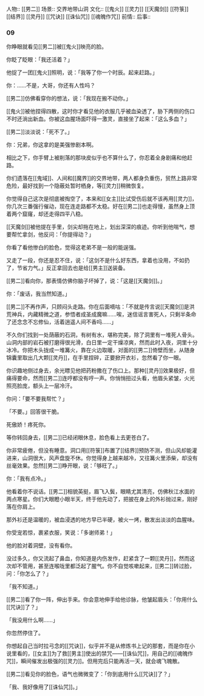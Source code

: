 人物::  [[男二]] 
场景::  交界地带山洞
文化:: [[鬼火]] [[灵力]] [[天魔剑]] [[符箓]] [[结界]] [[灵丹]] [[咒诀]] [[诛仙咒]] [[魂魄作咒]]
前情:: 
后事:: 


### 09

你睁眼就看见[[男二]]被[[鬼火]]映亮的脸。

你眨了眨眼：「我还活着？」

他捉了一团[[鬼火]]照明，说：「我等了你一个时辰。起来赶路。」

你：……不是，大哥，你还有人性吗？

[[男二]]仿佛看穿你的想法，说：「我现在搬不动你。」

[[鬼火]]被他捏得四散，这时你才看见他的衣服几乎被血染透了，胁下两侧的伤口不时还淌出新血。你被这血腥场面吓得一激灵，直接坐了起来：「这么多血？」

[[男二]]淡淡说：「死不了。」

你：兄弟，你这拿的是美强惨剧本啊。

相比之下，你手臂上被削落的那块皮似乎也不算什么了，你忍着全身剧痛和他赶路。

你们遗落在[[鬼域]]、人间和[[魔界]]的交界地带，两人都身负重伤，贸然上路非常危险，最好找到一个隐蔽处暂时栖身，等[[灵力]]稍微恢复。

你觉得自己这次是彻底被掏空了，本来和[[女主]]比试受伤后就不该再用[[灵力]]，你几次三番强行催动，现在连走路都不太稳。好在[[男二]]也走得慢，虽然身上顶着两个窟窿，却还走得四平八稳。

[[天魔剑]]被他提在手里，剑尖却拖在地上，划出深深的痕迹。你听到他喘气，想要帮忙拿剑，他反问：「你提得动？」

你看了看他惨白的脸色，觉得这老弟不是一般的能逞强。

又走了一段，你还是忍不住，说：「这剑不是什么好东西，拿着也没用，不如扔了，节省力气。」反正拿回去也是给[[男主]]送装备。

[[男二]]看向你，那表情仿佛你脑子坏掉了，说：「这是[[天魔剑]]。」

你：「废话，我当然知道。」

[[男二]]不再作声，只顾闷头走路。你在后面嘀咕：「不就是传言说[[天魔剑]]是洪荒神兵，内藏精微之道，参悟者成圣成魔嘛……唉，迷信谣言害死人，只剩半条命了还念念不忘修仙，活着逍遥人间不香吗……」

不久你们找到一处荫蔽的石洞，有树有水，堪称完美，除了洞里有一堆死人骨头。山洞内部的岩石被打磨得很光滑，白日里一定干燥凉爽，然而此时入夜，洞里十分冰冷。你把木头拢成一堆篝火，靠在火边取暖，对面的[[男二]]倚壁而坐，从随身锦囊里取出几大颗[[灵丹]]，在手里捏碎，正要掀开衣衫，忽然看了你一眼。

你识趣地侧过身去，余光瞟见他把药粉撒在了伤口上。那种[[灵丹]]效果极好，但痛得要命，然而[[男二]]连哼都没有哼一声。你悄悄扭过头看，他眉头紧皱，火光照亮脸庞，额头上一层冷汗。

你问：「要不要我帮忙？」

「不要。」回答很干脆。

死傲娇！疼死你。

等你转回身去，[[男二]]已经闭眼休息，脸色看上去更苍白了。

你非常疲倦，但没有睡意。洞口用[[符箓]]布置了[[结界]]预防不测，但山风却能灌进来，山洞很大，风声盘旋不休。你觉得身上越来越冷，又往篝火里添柴，却没有丝毫效果。忽然[[男二]]睁开眼，说：「够旺了。」

你：「我有点冷。」

他看着你不说话。[[男二]]相貌英挺，眉飞入鬓，眼睛尤其清亮，仿佛秋江水面的两点寒星。你们大眼瞪小眼半天，终于他先动了，把披在身上的外衫抛过来，刚好落在你肩上。

那外衫还是温暖的，被血浸透的地方早已半硬，被火一烤，散发出淡淡的血腥味。

你受宠若惊，裹紧衣服，笑说：「多谢师弟！」

他的脸对着洞壁，没有看你。

没过多久，你又流起了鼻血，你知道是内伤发作，赶紧含了一颗[[灵丹]]，然而这次却不管用，甚至连喉咙里都泛起了腥气。你不自觉咳嗽起来，[[男二]]转过脸，问：「你怎么了？」

「我不知道。」

[[男二]]看了你一阵，伸出手来。你会意地伸手给他诊脉，他皱起眉头：「你用什么[[咒诀]]了？」

「我没用什么啊……」

你忽然停住了。

你想起自己当时拉弓念的[[咒诀]]，似乎并不是从修炼书上记的那套，而是你在小说里看的，[[女主]]为了救[[男主]]使出的禁咒——[[诛仙咒]]，用自己的[[魂魄作咒]]，瞬间催发出极强的[[灵力]]。但用完后只能再活一天，就会魂飞魄散。

[[男二]]看见你的脸色，语气也微微变了：「你到底用什么[[咒诀]]了？」

「我、我好像用了[[诛仙咒]]。」